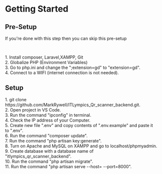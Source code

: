 <h1>Getting Started</h1>

<h2>Pre-Setup</h2>
<p>If you're done with this step then you can skip this pre-setup</p><br>
<p>
1. Install composer, Laravel,XAMPP, Git<br>
2. Globalize PHP (Environment Variables)<br>
3. Go to php.ini and change the ";extension=gd" to "extension=gd".<br>
4. Connect to a WIFI (internet connection is not needed).
</p>

<h2>Setup</h2>
<p>
1. git clone https://github.com/MarkRywell/ITLympics_Qr_scanner_backend.git.<br>
2. Open project in VS Code.<br>
3. Run the command "ipconfig" in terminal.<br>
4. Check the IP address of your Computer.<br>
5. Create new file ".env" and copy contents of ".env.example" and paste it to ".env".<br>
6. Run the command "composer update".<br>
7. Run the command "php artisan key:generate".<br>
8. Turn on Apache and MySQL on XAMPP and go to localhost/phpmyadmin.<br>
9. Create database with a database name of "itlympics_qr_scanner_backend".<br>
10. Run the command "php artisan migrate".<br>
11. Run the command "php artisan serve --host=<The ip address> --port=8000".<br>

</p>
